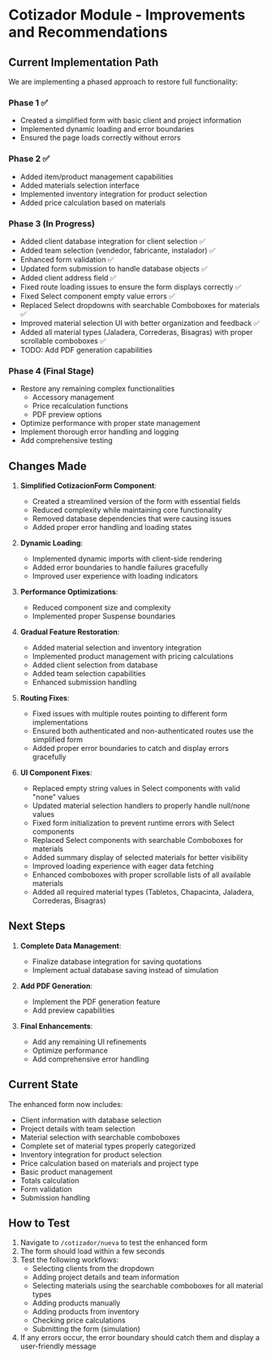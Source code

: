 # Cotizador Module - Improvements and Recommendations

## Current Implementation Path

We are implementing a phased approach to restore full functionality:

### Phase 1 ✅
- Created a simplified form with basic client and project information
- Implemented dynamic loading and error boundaries
- Ensured the page loads correctly without errors

### Phase 2 ✅
- Added item/product management capabilities
- Added materials selection interface
- Implemented inventory integration for product selection
- Added price calculation based on materials

### Phase 3 (In Progress)
- Added client database integration for client selection ✅
- Added team selection (vendedor, fabricante, instalador) ✅
- Enhanced form validation ✅
- Updated form submission to handle database objects ✅
- Added client address field ✅
- Fixed route loading issues to ensure the form displays correctly ✅
- Fixed Select component empty value errors ✅
- Replaced Select dropdowns with searchable Comboboxes for materials ✅
- Improved material selection UI with better organization and feedback ✅
- Added all material types (Jaladera, Correderas, Bisagras) with proper scrollable comboboxes ✅
- TODO: Add PDF generation capabilities

### Phase 4 (Final Stage)
- Restore any remaining complex functionalities
  - Accessory management
  - Price recalculation functions
  - PDF preview options
- Optimize performance with proper state management
- Implement thorough error handling and logging
- Add comprehensive testing

## Changes Made

1. **Simplified CotizacionForm Component**:
   - Created a streamlined version of the form with essential fields
   - Reduced complexity while maintaining core functionality
   - Removed database dependencies that were causing issues
   - Added proper error handling and loading states

2. **Dynamic Loading**:
   - Implemented dynamic imports with client-side rendering
   - Added error boundaries to handle failures gracefully
   - Improved user experience with loading indicators

3. **Performance Optimizations**:
   - Reduced component size and complexity
   - Implemented proper Suspense boundaries

4. **Gradual Feature Restoration**:
   - Added material selection and inventory integration
   - Implemented product management with pricing calculations
   - Added client selection from database
   - Added team selection capabilities
   - Enhanced submission handling

5. **Routing Fixes**:
   - Fixed issues with multiple routes pointing to different form implementations
   - Ensured both authenticated and non-authenticated routes use the simplified form
   - Added proper error boundaries to catch and display errors gracefully

6. **UI Component Fixes**:
   - Replaced empty string values in Select components with valid "none" values
   - Updated material selection handlers to properly handle null/none values
   - Fixed form initialization to prevent runtime errors with Select components
   - Replaced Select components with searchable Comboboxes for materials
   - Added summary display of selected materials for better visibility
   - Improved loading experience with eager data fetching
   - Enhanced comboboxes with proper scrollable lists of all available materials
   - Added all required material types (Tabletos, Chapacinta, Jaladera, Correderas, Bisagras)

## Next Steps

1. **Complete Data Management**:
   - Finalize database integration for saving quotations
   - Implement actual database saving instead of simulation

2. **Add PDF Generation**:
   - Implement the PDF generation feature
   - Add preview capabilities

3. **Final Enhancements**:
   - Add any remaining UI refinements
   - Optimize performance
   - Add comprehensive error handling

## Current State

The enhanced form now includes:

- Client information with database selection
- Project details with team selection
- Material selection with searchable comboboxes
- Complete set of material types properly categorized
- Inventory integration for product selection
- Price calculation based on materials and project type
- Basic product management
- Totals calculation
- Form validation
- Submission handling

## How to Test

1. Navigate to `/cotizador/nueva` to test the enhanced form
2. The form should load within a few seconds
3. Test the following workflows:
   - Selecting clients from the dropdown
   - Adding project details and team information
   - Selecting materials using the searchable comboboxes for all material types
   - Adding products manually
   - Adding products from inventory
   - Checking price calculations
   - Submitting the form (simulation)
4. If any errors occur, the error boundary should catch them and display a user-friendly message 